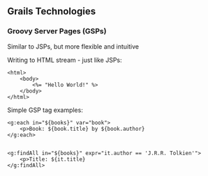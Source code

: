 ## Grails Technologies

### Groovy Server Pages (GSPs)

Similar to JSPs, but more flexible and intuitive

Writing to HTML stream - just like JSPs:
```
<html>
    <body>
        <%= "Hello World!" %>
    </body>
</html>
```

Simple GSP tag examples:
```
<g:each in="${books}" var="book">
    <p>Book: ${book.title} by ${book.author}
</g:each>


<g:findAll in="${books}" expr="it.author == 'J.R.R. Tolkien'">
    <p>Title: ${it.title}
</g:findAll>
```
